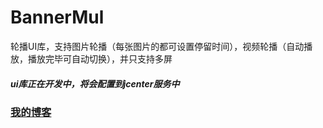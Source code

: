# BannerMul
轮播UI库，支持图片轮播（每张图片的都可设置停留时间），视频轮播（自动播放，播放完毕可自动切换），并只支持多屏</br>
##### <b>ui库正在开发中，将会配置到jcenter服务中</b>

### [我的博客](http://blog.sina.com.cn/s/articlelist_6078695441_0_1.html)

